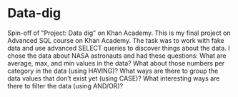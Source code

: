 # Data-dig
Spin-off of "Project: Data dig" on Khan Academy.
This is my final project on Advanced SQL course on Khan Academy. The task was to work with fake data and use advanced SELECT queries to discover things about the data. I chose the data about NASA astronauts and had these questions:
What are average, max, and min values in the data?
What about those numbers per category in the data (using HAVING)?
What ways are there to group the data values that don’t exist yet (using CASE)?
What interesting ways are there to filter the data (using AND/OR)?
